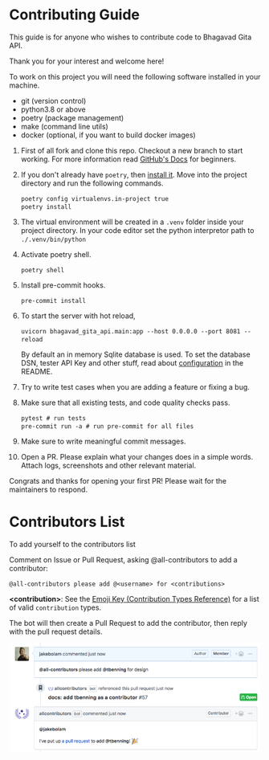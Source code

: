 # Contributing Guide

This guide is for anyone who wishes to contribute code to Bhagavad Gita API.

Thank you for your interest and welcome here!

To work on this project you will need the following software installed in your machine.

- git (version control)
- python3.8 or above
- poetry (package management)
- make (command line utils)
- docker (optional, if you want to build docker images)

1. First of all fork and clone this repo. Checkout a new branch to start working.
For more information read
[GitHub's Docs](https://docs.github.com/en/get-started/quickstart/fork-a-repo)
for beginners.

2. If you don't already have `poetry`, then [install it](https://python-poetry.org/docs/#installation).
Move into the project directory and run the following commands.

    ```shell
    poetry config virtualenvs.in-project true
    poetry install
    ```

3. The virtual environment will be created in a `.venv` folder inside your
project directory.
In your code editor set the python interpretor path to `./.venv/bin/python`

4. Activate poetry shell.

    ```shell
    poetry shell
    ```

5. Install pre-commit hooks.

    ```shell
    pre-commit install
    ```

6. To start the server with hot reload,

    ```shell
    uvicorn bhagavad_gita_api.main:app --host 0.0.0.0 --port 8081 --reload
    ```

    By default an in memory Sqlite database is used.
    To set the database DSN, tester API Key and other stuff, read about
    [configuration](../README.md/#Configuration) in the README.

7. Try to write test cases when you are adding a feature or fixing a bug.

8. Make sure that all existing tests, and code quality checks pass.

    ```shell
    pytest # run tests
    pre-commit run -a # run pre-commit for all files
    ```

9. Make sure to write meaningful commit messages.

10. Open a PR. Please explain what your changes does in a simple words.
Attach logs, screenshots and other relevant material.

Congrats and thanks for opening your first PR!
Please wait for the maintainers to respond.

# Contributors List

To add yourself to the contributors list

Comment on Issue or Pull Request, asking @all-contributors to add a contributor:

```
@all-contributors please add @<username> for <contributions>
```

**\<contribution>**: See the [Emoji Key (Contribution Types Reference)](../emoji-key) for a list of valid `contribution` types.

The bot will then create a Pull Request to add the contributor, then reply with the pull request details.

<img alt="Example usage screenshot" src="../.github/bot-usage.png" width="500px">
